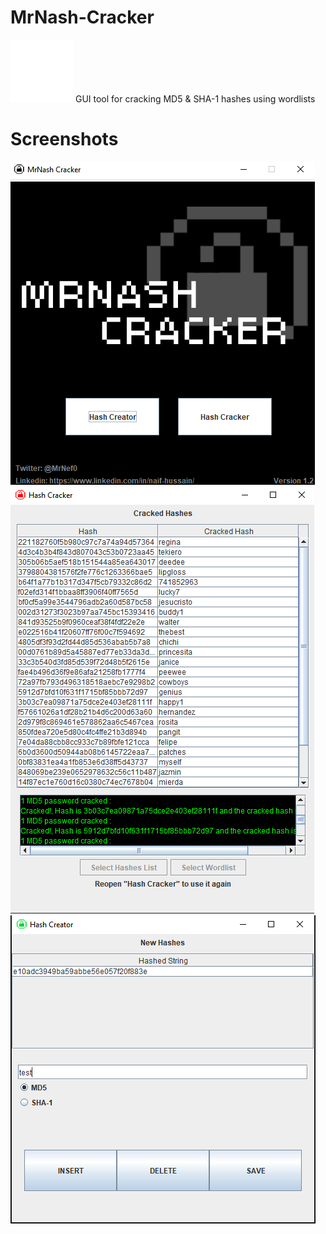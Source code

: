 # MrNash-Cracker
![alt text](https://github.com/MrNef0/MrNash-Cracker/blob/main/logo.png) GUI tool for cracking MD5 & SHA-1 hashes using wordlists


# Screenshots
![alt text](https://github.com/MrNef0/MrNash-Cracker/blob/main/screenshots/1.png?raw=true)
![alt text](https://github.com/MrNef0/MrNash-Cracker/blob/main/screenshots/2.png?raw=true)
![alt text](https://github.com/MrNef0/MrNash-Cracker/blob/main/screenshots/3.png?raw=true)
